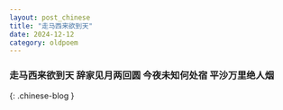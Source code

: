 ```yaml
---
layout: post_chinese
title: "走马西来欲到天"
date: 2024-12-12
category: oldpoem
---
```


### 走马西来欲到天 辞家见月两回圆 今夜未知何处宿 平沙万里绝人烟
{: .chinese-blog }
